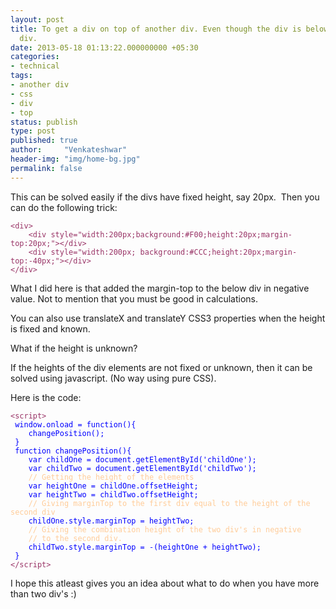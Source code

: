 ```yaml
---
layout: post
title: To get a div on top of another div. Even though the div is below the other
  div.
date: 2013-05-18 01:13:22.000000000 +05:30
categories:
- technical
tags:
- another div
- css
- div
- top
status: publish
type: post
published: true
author:     "Venkateshwar"
header-img: "img/home-bg.jpg"
permalink: false
---
```

<p>This can be solved easily if the divs have fixed height, say 20px.  Then you can do the following trick:</p>
<pre><span style="color:#993366;"><code>&lt;div&gt;
    &lt;div style="width:200px;background:#F00;height:20px;margin-top:20px;"&gt;&lt;/div&gt;
    &lt;div style="width:200px; background:#CCC;height:20px;margin-top:-40px;"&gt;&lt;/div&gt;
&lt;/div&gt;</code></span></pre>
<p>What I did here is that added the margin-top to the below div in negative value. Not to mention that you must be good in calculations.</p>
<p>You can also use translateX and translateY CSS3 properties when the height is fixed and known.</p>
<p>What if the height is unknown?</p>
<p>If the heights of the div elements are not fixed or unknown, then it can be solved using javascript. (No way using pure CSS).</p>
<p>Here is the code:</p>
<pre><code><span style="color:#993366;">&lt;script&gt;</span>
<span style="color:#0000ff;"> window.onload = function(){
    changePosition();
 }
 function changePosition(){
    var childOne = document.getElementById('childOne');
    var childTwo = document.getElementById('childTwo');
   <span style="color:#ffcc99;"> // Getting the height of the elements</span>
    var heightOne = childOne.offsetHeight;
    var heightTwo = childTwo.offsetHeight;
   <span style="color:#ffcc99;"> // Giving marginTop to the first div equal to the height of the second div</span>
    childOne.style.marginTop = heightTwo;
   <span style="color:#ffcc99;"> // Giving the combination height of the two div's in negative
    // to the second div.</span>
    childTwo.style.marginTop = -(heightOne + heightTwo);
 }</span>
<span style="color:#993366;">&lt;/script&gt;</span></code></pre>
<p>I hope this atleast gives you an idea about what to do when you have more than two div's :)</p>
